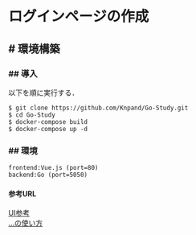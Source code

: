 # ログインページの作成

## # 環境構築

### ## 導入

以下を順に実行する．
```
$ git clone https://github.com/Knpand/Go-Study.git
$ cd Go-Study
$ docker-compose build
$ docker-compose up -d
```

### ## 環境

```
frontend:Vue.js (port=80)
backend:Go (port=5050)
```
#### 参考URL
[UI参考](https://qiita.com/yatsurugi55/items/c867131016e37e71ee04)  
[...の使い方](https://qiita.com/Yashy/items/a02b74a00136dc5a42c4) 

